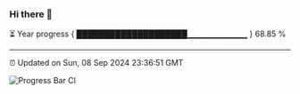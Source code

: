 ### Hi there 👋

⏳ Year progress { ████████████████████▁▁▁▁▁▁▁▁▁▁ } 68.85 %

---

⏰ Updated on Sun, 08 Sep 2024 23:36:51 GMT

![Progress Bar CI](https://github.com/IshwaranRudhara/GIT-ACTION/workflows/Progress%20Bar%20CI/badge.svg)
